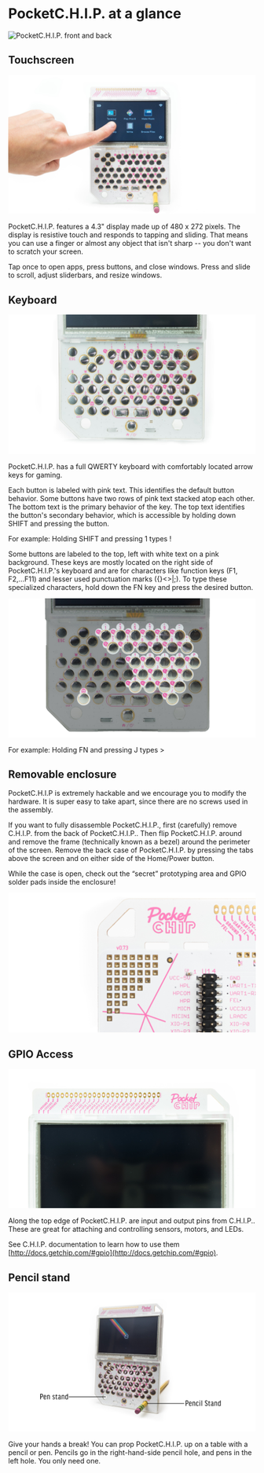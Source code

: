 # PocketC.H.I.P. at a glance

![PocketC.H.I.P. front and back](front-and-back.jpg)

## Touchscreen

![touchscreen](images/finger-on-screen.jpg)

PocketC.H.I.P. features a 4.3" display made up of 480 x 272 pixels. The display is resistive touch and responds to tapping and sliding. That means you can use a finger or almost any object that isn't sharp -- you don't want to scratch your screen.

Tap once to open apps, press buttons, and close windows.
Press and slide to scroll, adjust sliderbars, and resize windows.

## Keyboard

![Keyboard layout](images/keyboard.jpg)

PocketC.H.I.P. has a full QWERTY keyboard with comfortably located arrow keys for gaming. 

Each button is labeled with pink text. This identifies the default button behavior. Some buttons have two rows of pink text stacked atop each other. The bottom text is the primary behavior of the key. The top text identifies the button's secondary behavior, which is accessible by holding down SHIFT and pressing the button. 

For example: Holding SHIFT and pressing 1 types ! 

Some buttons are labeled to the top, left with white text on a pink background. These keys are mostly located on the right side of PocketC.H.I.P.'s keyboard and are for characters like function keys (F1, F2,...F11) and lesser used punctuation marks ({}<>|;). To type these specialized characters, hold down the FN key and press the desired button.

![Function keys](images/function-keys.jpg)

For example: Holding FN and pressing J types >

## Removable enclosure

PocketC.H.I.P is extremely hackable and we encourage you to modify the hardware. It is super easy to take apart, since there are no screws used in the assembly. 

If you want to fully disassemble PocketC.H.I.P., first (carefully) remove C.H.I.P. from the back of PocketC.H.I.P.. Then flip PocketC.H.I.P. around and remove the frame (technically known as a bezel) around the perimeter of the screen. Remove the back case of PocketC.H.I.P. by pressing the tabs above the screen and on either side of the Home/Power button.

While the case is open, check out the “secret” prototyping area and GPIO solder pads inside the enclosure!

![Open PocketC.H.I.P. to reveal a secret prototyping area](images/secret.jpg)

## GPIO Access

![GPIO](images/gpio.jpg)

Along the top edge of PocketC.H.I.P. are input and output pins from C.H.I.P.. These are great for attaching and controlling sensors, motors, and LEDs. 

See C.H.I.P. documentation to learn how to use them [http://docs.getchip.com/#gpio](http://docs.getchip.com/#gpio).

## Pencil stand

![Stand it up with a pencil](images/stand.jpg)

Give your hands a break! You can prop PocketC.H.I.P. up on a table with a pencil or pen. Pencils go in the right-hand-side pencil hole, and pens in the left hole. You only need one.
